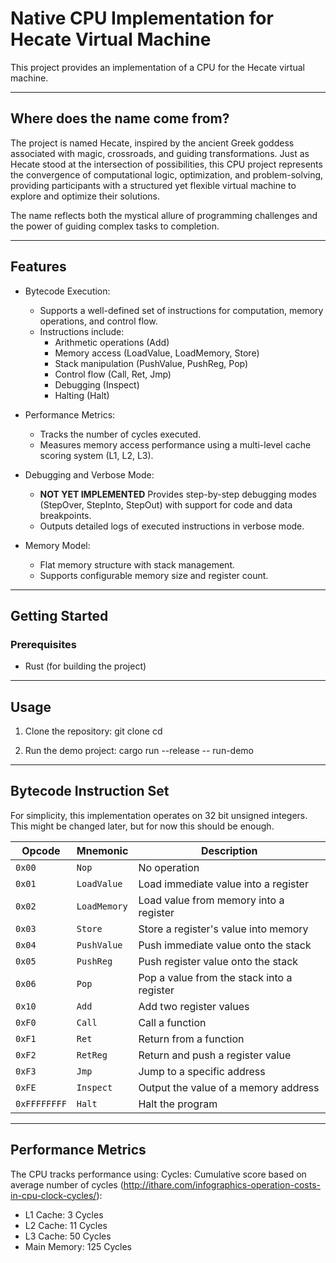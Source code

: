 # Native CPU Implementation for Hecate Virtual Machine

This project provides an implementation of a CPU for the Hecate virtual machine.

---

## Where does the name come from?

The project is named Hecate, inspired by the ancient Greek goddess associated with magic, crossroads, and guiding transformations.
Just as Hecate stood at the intersection of possibilities, this CPU project represents the convergence of computational logic,
optimization, and problem-solving, providing participants with a structured yet flexible virtual machine to explore and
optimize their solutions.

The name reflects both the mystical allure of programming challenges and the power of guiding complex tasks to completion.

---

## Features

- Bytecode Execution:
  - Supports a well-defined set of instructions for computation, memory operations, and control flow.
  - Instructions include:
    - Arithmetic operations (Add)
    - Memory access (LoadValue, LoadMemory, Store)
    - Stack manipulation (PushValue, PushReg, Pop)
    - Control flow (Call, Ret, Jmp)
    - Debugging (Inspect)
    - Halting (Halt)

- Performance Metrics:
  - Tracks the number of cycles executed.
  - Measures memory access performance using a multi-level cache scoring system (L1, L2, L3).

- Debugging and Verbose Mode:
  - **NOT YET IMPLEMENTED** Provides step-by-step debugging modes (StepOver, StepInto, StepOut) with support for code and data breakpoints.
  - Outputs detailed logs of executed instructions in verbose mode.

- Memory Model:
  - Flat memory structure with stack management.
  - Supports configurable memory size and register count.

---

## Getting Started

### Prerequisites

- Rust (for building the project)

---

## Usage

1. Clone the repository:
   git clone <repository-url>
   cd <repository-name>

2. Run the demo project:
   cargo run --release -- run-demo

---

## Bytecode Instruction Set
For simplicity, this implementation operates on 32 bit unsigned integers.
This might be changed later, but for now this should be enough.

| Opcode       | Mnemonic     | Description                                |
| ------------ | ------------ | ------------------------------------------ |
| `0x00`       | `Nop`        | No operation                               |
| `0x01`       | `LoadValue`  | Load immediate value into a register       |
| `0x02`       | `LoadMemory` | Load value from memory into a register     |
| `0x03`       | `Store`      | Store a register's value into memory       |
| `0x04`       | `PushValue`  | Push immediate value onto the stack        |
| `0x05`       | `PushReg`    | Push register value onto the stack         |
| `0x06`       | `Pop`        | Pop a value from the stack into a register |
| `0x10`       | `Add`        | Add two register values                    |
| `0xF0`       | `Call`       | Call a function                            |
| `0xF1`       | `Ret`        | Return from a function                     |
| `0xF2`       | `RetReg`     | Return and push a register value           |
| `0xF3`       | `Jmp`        | Jump to a specific address                 |
| `0xFE`       | `Inspect`    | Output the value of a memory address       |
| `0xFFFFFFFF` | `Halt`       | Halt the program                           |

---

## Performance Metrics

The CPU tracks performance using:
Cycles: Cumulative score based on average number of cycles (http://ithare.com/infographics-operation-costs-in-cpu-clock-cycles/):
- L1 Cache: 3 Cycles
- L2 Cache: 11 Cycles
- L3 Cache: 50 Cycles
- Main Memory: 125 Cycles

